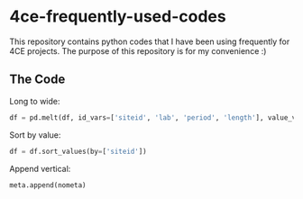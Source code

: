 # 4ce-frequently-used-codes
This repository contains python codes that I have been using frequently for 4CE projects. The purpose of this repository is for my convenience :)

## The Code

Long to wide:
```py
df = pd.melt(df, id_vars=['siteid', 'lab', 'period', 'length'], value_vars=days, var_name='day', value_name='value')
```

Sort by value:
```py
df = df.sort_values(by=['siteid'])
```

Append vertical:
```py
meta.append(nometa)
```

